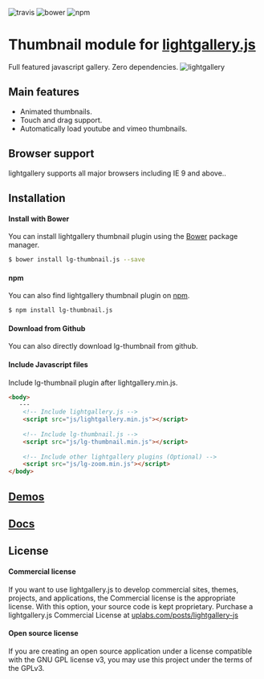 ![travis](https://travis-ci.org/sachinchoolur/lg-thumbnail.js.svg?branch=master)
![bower](https://img.shields.io/bower/v/lg-thumbnail.js.svg)
![npm](https://img.shields.io/npm/v/lg-thumbnail.js.svg)

# Thumbnail module for [lightgallery.js](http://sachinchoolur.github.io/lightgallery.js/)
Full featured javascript gallery. Zero dependencies.
![lightgallery](https://raw.githubusercontent.com/sachinchoolur/lightGallery/master/lib/lg.png)

Main features
---

* Animated thumbnails.
* Touch and drag support.
* Automatically load youtube and vimeo thumbnails.
 
Browser support
---
lightgallery supports all major browsers including IE 9 and above..


Installation
---
#### Install with Bower

You can install lightgallery thumbnail plugin using the [Bower](http://bower.io) package manager.

```sh
$ bower install lg-thumbnail.js --save
```

#### npm

You can also find lightgallery thumbnail plugin on [npm](http://npmjs.org).

```sh
$ npm install lg-thumbnail.js
```
#### Download from Github

You can also directly download lg-thumbnail from github.

#### Include Javascript files
Include lg-thumbnail plugin after lightgallery.min.js.
``` html
<body>
   ---
    <!-- Include lightgallery.js -->
    <script src="js/lightgallery.min.js"></script>
    
    <!-- Include lg-thumbnail.js -->
    <script src="js/lg-thumbnail.min.js"></script>
    
    <!-- Include other lightgallery plugins (Optional) -->
    <script src="js/lg-zoom.min.js"></script>
</body>  
```

[Demos](http://sachinchoolur.github.io/lightgallery.js/demos/) 
----
  
[Docs](http://sachinchoolur.github.io/lightgallery.js/docs/api.html#lg-thumbnail)
-----

License
---

#### Commercial license
If you want to use lightgallery.js to develop commercial sites, themes, projects, and applications, the Commercial license is the appropriate license. With this option, your source code is kept proprietary. Purchase a lightgallery.js Commercial License at [uplabs.com/posts/lightgallery-js](https://www.uplabs.com/posts/lightgallery-js)

#### Open source license

If you are creating an open source application under a license compatible with the GNU GPL license v3, you may use this project under the terms of the GPLv3.

